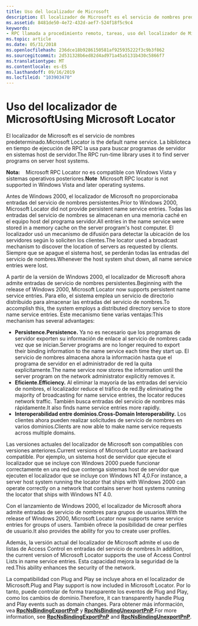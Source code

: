 ```yaml
---
title: Uso del localizador de Microsoft
description: El localizador de Microsoft es el servicio de nombres predeterminado. La biblioteca en tiempo de ejecución de RPC la usa para buscar programas de servidor en sistemas host de servidor.
ms.assetid: 8481de50-4e72-432d-aef7-524f18f5c9c4
keywords:
- RPC llamada a procedimiento remoto, tareas, uso del localizador de Microsoft
ms.topic: article
ms.date: 05/31/2018
ms.openlocfilehash: 236dce18b9286150581af925935222f3c9b3f862
ms.sourcegitcommit: 2d531328b6ed82d4ad971a45a5131b430c5866f7
ms.translationtype: MT
ms.contentlocale: es-ES
ms.lasthandoff: 09/16/2019
ms.locfileid: "103903470"
---
```

# <a name="using-microsoft-locator"></a><span data-ttu-id="d9fd3-105">Uso del localizador de Microsoft</span><span class="sxs-lookup"><span data-stu-id="d9fd3-105">Using Microsoft Locator</span></span>

<span data-ttu-id="d9fd3-106">El localizador de Microsoft es el servicio de nombres predeterminado.</span><span class="sxs-lookup"><span data-stu-id="d9fd3-106">Microsoft Locator is the default name service.</span></span> <span data-ttu-id="d9fd3-107">La biblioteca en tiempo de ejecución de RPC la usa para buscar programas de servidor en sistemas host de servidor.</span><span class="sxs-lookup"><span data-stu-id="d9fd3-107">The RPC run-time library uses it to find server programs on server host systems.</span></span>

<span data-ttu-id="d9fd3-108">**Nota:**    Microsoft RPC Locator no es compatible con Windows Vista y sistemas operativos posteriores.</span><span class="sxs-lookup"><span data-stu-id="d9fd3-108">**Note**  Microsoft RPC locator is not supported in Windows Vista and later operating systems.</span></span>

<span data-ttu-id="d9fd3-109">Antes de Windows 2000, el localizador de Microsoft no proporcionaba entradas del servicio de nombres persistentes.</span><span class="sxs-lookup"><span data-stu-id="d9fd3-109">Prior to Windows 2000, Microsoft Locator did not provide persistent name service entries.</span></span> <span data-ttu-id="d9fd3-110">Todas las entradas del servicio de nombres se almacenan en una memoria caché en el equipo host del programa servidor.</span><span class="sxs-lookup"><span data-stu-id="d9fd3-110">All entries in the name service were stored in a memory cache on the server program's host computer.</span></span> <span data-ttu-id="d9fd3-111">El localizador usó un mecanismo de difusión para detectar la ubicación de los servidores según lo soliciten los clientes.</span><span class="sxs-lookup"><span data-stu-id="d9fd3-111">The locator used a broadcast mechanism to discover the location of servers as requested by clients.</span></span> <span data-ttu-id="d9fd3-112">Siempre que se apague el sistema host, se perderán todas las entradas del servicio de nombres.</span><span class="sxs-lookup"><span data-stu-id="d9fd3-112">Whenever the host system shut down, all name service entries were lost.</span></span>

<span data-ttu-id="d9fd3-113">A partir de la versión de Windows 2000, el localizador de Microsoft ahora admite entradas de servicio de nombres persistentes.</span><span class="sxs-lookup"><span data-stu-id="d9fd3-113">Beginning with the release of Windows 2000, Microsoft Locator now supports persistent name service entries.</span></span> <span data-ttu-id="d9fd3-114">Para ello, el sistema emplea un servicio de directorio distribuido para almacenar las entradas del servicio de nombres.</span><span class="sxs-lookup"><span data-stu-id="d9fd3-114">To accomplish this, the system employs a distributed directory service to store name service entries.</span></span> <span data-ttu-id="d9fd3-115">Este mecanismo tiene varias ventajas:</span><span class="sxs-lookup"><span data-stu-id="d9fd3-115">This mechanism has several advantages:</span></span>

-   <span data-ttu-id="d9fd3-116">**Persistence.**</span><span class="sxs-lookup"><span data-stu-id="d9fd3-116">**Persistence.**</span></span> <span data-ttu-id="d9fd3-117">Ya no es necesario que los programas de servidor exporten su información de enlace al servicio de nombres cada vez que se inician.</span><span class="sxs-lookup"><span data-stu-id="d9fd3-117">Server programs are no longer required to export their binding information to the name service each time they start up.</span></span> <span data-ttu-id="d9fd3-118">El servicio de nombres almacena ahora la información hasta que el programa de servidor en el administrador de red la quita explícitamente.</span><span class="sxs-lookup"><span data-stu-id="d9fd3-118">The name service now stores the information until the server program on the network administrator explicitly removes it.</span></span>
-   <span data-ttu-id="d9fd3-119">**Eficiente.**</span><span class="sxs-lookup"><span data-stu-id="d9fd3-119">**Efficiency.**</span></span> <span data-ttu-id="d9fd3-120">Al eliminar la mayoría de las entradas del servicio de nombres, el localizador reduce el tráfico de red.</span><span class="sxs-lookup"><span data-stu-id="d9fd3-120">By eliminating the majority of broadcasting for name service entries, the locator reduces network traffic.</span></span> <span data-ttu-id="d9fd3-121">También busca entradas del servicio de nombres más rápidamente.</span><span class="sxs-lookup"><span data-stu-id="d9fd3-121">It also finds name service entries more rapidly.</span></span>
-   <span data-ttu-id="d9fd3-122">**Interoperabilidad entre dominios.**</span><span class="sxs-lookup"><span data-stu-id="d9fd3-122">**Cross-Domain Interoperability.**</span></span> <span data-ttu-id="d9fd3-123">Los clientes ahora pueden realizar solicitudes de servicio de nombres en varios dominios.</span><span class="sxs-lookup"><span data-stu-id="d9fd3-123">Clients are now able to make name service requests across multiple domains.</span></span>

<span data-ttu-id="d9fd3-124">Las versiones actuales del localizador de Microsoft son compatibles con versiones anteriores.</span><span class="sxs-lookup"><span data-stu-id="d9fd3-124">Current versions of Microsoft Locator are backward compatible.</span></span> <span data-ttu-id="d9fd3-125">Por ejemplo, un sistema host de servidor que ejecute el localizador que se incluye con Windows 2000 puede funcionar correctamente en una red que contenga sistemas host de servidor que ejecuten el localizador que se incluye con Windows NT 4,0.</span><span class="sxs-lookup"><span data-stu-id="d9fd3-125">For instance, a server host system running the locator that ships with Windows 2000 can operate correctly on a network that contains server host systems running the locator that ships with Windows NT 4.0.</span></span>

<span data-ttu-id="d9fd3-126">Con el lanzamiento de Windows 2000, el localizador de Microsoft ahora admite entradas de servicio de nombres para grupos de usuarios.</span><span class="sxs-lookup"><span data-stu-id="d9fd3-126">With the release of Windows 2000, Microsoft Locator now supports name service entries for groups of users.</span></span> <span data-ttu-id="d9fd3-127">También ofrece la posibilidad de crear perfiles de usuario.</span><span class="sxs-lookup"><span data-stu-id="d9fd3-127">It also provides the ability for you to create user profiles.</span></span>

<span data-ttu-id="d9fd3-128">Además, la versión actual del localizador de Microsoft admite el uso de listas de Access Control en entradas del servicio de nombres.</span><span class="sxs-lookup"><span data-stu-id="d9fd3-128">In addition, the current version of Microsoft Locator supports the use of Access Control Lists in name service entries.</span></span> <span data-ttu-id="d9fd3-129">Esta capacidad mejora la seguridad de la red.</span><span class="sxs-lookup"><span data-stu-id="d9fd3-129">This ability enhances the security of the network.</span></span>

<span data-ttu-id="d9fd3-130">La compatibilidad con Plug and Play se incluye ahora en el localizador de Microsoft.</span><span class="sxs-lookup"><span data-stu-id="d9fd3-130">Plug and Play support is now included in Microsoft Locator.</span></span> <span data-ttu-id="d9fd3-131">Por lo tanto, puede controlar de forma transparente los eventos de Plug and Play, como los cambios de dominio.</span><span class="sxs-lookup"><span data-stu-id="d9fd3-131">Therefore, it can transparently handle Plug and Play events such as domain changes.</span></span> <span data-ttu-id="d9fd3-132">Para obtener más información, vea [**RpcNsBindingExportPnP**](/windows/desktop/api/Rpcnsi/nf-rpcnsi-rpcnsbindingexportpnpa) y [**RpcNsBindingUnexportPnP**](/windows/desktop/api/Rpcnsi/nf-rpcnsi-rpcnsbindingunexportpnpa).</span><span class="sxs-lookup"><span data-stu-id="d9fd3-132">For more information, see [**RpcNsBindingExportPnP**](/windows/desktop/api/Rpcnsi/nf-rpcnsi-rpcnsbindingexportpnpa) and [**RpcNsBindingUnexportPnP**](/windows/desktop/api/Rpcnsi/nf-rpcnsi-rpcnsbindingunexportpnpa).</span></span>

 

 




